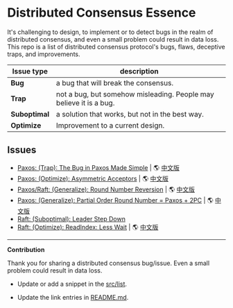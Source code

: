 # Distributed Consensus Essence

It's challenging to design, to implement or to detect bugs in the realm of distributed consensus, and even
a small problem could result in data loss.
This repo is a list of distributed consensus protocol's bugs, flaws, deceptive traps, and improvements.

|  Issue type    | description                                                        |
|  ---           | ---                                                                |
| **Bug**        | a bug that will break the consensus.                               |
| **Trap**       | not a bug, but somehow misleading. People may believe it is a bug. |
| **Suboptimal** | a solution that works, but not in the best way.                    |
| **Optimize**   | Improvement to a current design.                                   |

## Issues

- [Paxos: (Trap): The Bug in Paxos Made Simple](src/list/classic-paxos-forget-decided-value/classic-paxos-forget-decided-value.md) | 🌎 [中文版](src/list/classic-paxos-forget-decided-value/classic-paxos-forget-decided-value.cn.md)
- [Paxos: (Optimize): Asymmetric Acceptors](src/list/asymmetric-paxos/asymmetric-paxos.md) | 🌎 [中文版](src/list/asymmetric-paxos/asymmetric-paxos.cn.md)
- [Paxos/Raft: (Generalize): Round Number Reversion](src/list/paxos-revert-rnd/paxos-revert-rnd.md) | 🌎 [中文版](src/list/paxos-revert-rnd/paxos-revert-rnd.cn.md)
- [Paxos: (Generalize): Partial Order Round Number = Paxos + 2PC](src/list/paxos-partial-order-rnd/paxos-partial-order-rnd.md) | 🌎 [中文版](src/list/paxos-partial-order-rnd/paxos-partial-order-rnd.cn.md)
- [Raft: (Suboptimal): Leader Step Down](src/list/raft-leader-step-down/raft-leader-step-down.md)
- [Raft: (Optimize): ReadIndex: Less Wait](src/list/raft-read-index/raft-read-index.md) | 🌎 [中文版](src/list/raft-read-index/raft-read-index.cn.md)


---

**Contribution**

Thank you for sharing a distributed consensus bug/issue.
Even a small problem could result in data loss.

- Update or add a snippet in the [src/list](src/list).

- Update the link entries in [README.md](README.md).
